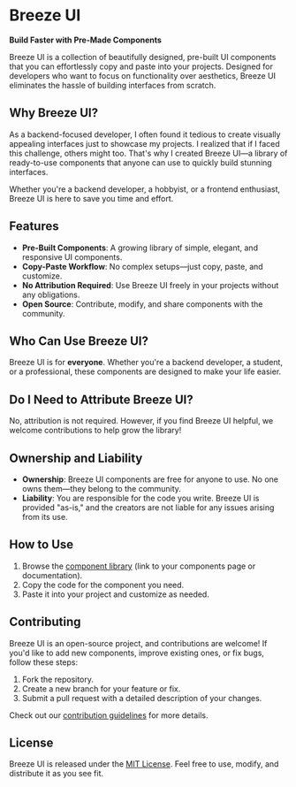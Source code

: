 # Breeze UI

**Build Faster with Pre-Made Components**

Breeze UI is a collection of beautifully designed, pre-built UI components that you can effortlessly copy and paste into your projects. Designed for developers who want to focus on functionality over aesthetics, Breeze UI eliminates the hassle of building interfaces from scratch.

## Why Breeze UI?

As a backend-focused developer, I often found it tedious to create visually appealing interfaces just to showcase my projects. I realized that if I faced this challenge, others might too. That's why I created Breeze UI—a library of ready-to-use components that anyone can use to quickly build stunning interfaces.

Whether you're a backend developer, a hobbyist, or a frontend enthusiast, Breeze UI is here to save you time and effort.

## Features

- **Pre-Built Components**: A growing library of simple, elegant, and responsive UI components.
- **Copy-Paste Workflow**: No complex setups—just copy, paste, and customize.
- **No Attribution Required**: Use Breeze UI freely in your projects without any obligations.
- **Open Source**: Contribute, modify, and share components with the community.

## Who Can Use Breeze UI?

Breeze UI is for **everyone**. Whether you're a backend developer, a student, or a professional, these components are designed to make your life easier.

## Do I Need to Attribute Breeze UI?

No, attribution is not required. However, if you find Breeze UI helpful, we welcome contributions to help grow the library!

## Ownership and Liability

- **Ownership**: Breeze UI components are free for anyone to use. No one owns them—they belong to the community.
- **Liability**: You are responsible for the code you write. Breeze UI is provided "as-is," and the creators are not liable for any issues arising from its use.

## How to Use

1. Browse the [component library](https://www.breezeuikit.com) (link to your components page or documentation).
2. Copy the code for the component you need.
3. Paste it into your project and customize as needed.

## Contributing

Breeze UI is an open-source project, and contributions are welcome! If you'd like to add new components, improve existing ones, or fix bugs, follow these steps:

1. Fork the repository.
2. Create a new branch for your feature or fix.
3. Submit a pull request with a detailed description of your changes.

Check out our [contribution guidelines](CONTRIBUTING.md) for more details.

## License

Breeze UI is released under the [MIT License](LICENSE). Feel free to use, modify, and distribute it as you see fit.